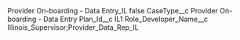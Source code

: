 <?xml version="1.0" encoding="UTF-8"?>
<CustomMetadata xmlns="http://soap.sforce.com/2006/04/metadata" xmlns:xsi="http://www.w3.org/2001/XMLSchema-instance" xmlns:xsd="http://www.w3.org/2001/XMLSchema">
    <label>Provider On-boarding - Data Entry_IL</label>
    <protected>false</protected>
    <values>
        <field>CaseType__c</field>
        <value xsi:type="xsd:string">Provider On-boarding - Data Entry</value>
    </values>
    <values>
        <field>Plan_Id__c</field>
        <value xsi:type="xsd:string">IL1</value>
    </values>
    <values>
        <field>Role_Developer_Name__c</field>
        <value xsi:type="xsd:string">Illinois_Supervisor;Provider_Data_Rep_IL</value>
    </values>
</CustomMetadata>
